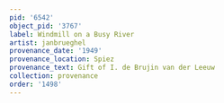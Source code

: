 ```yaml
---
pid: '6542'
object_pid: '3767'
label: Windmill on a Busy River
artist: janbrueghel
provenance_date: '1949'
provenance_location: Spiez
provenance_text: Gift of I. de Brujin van der Leeuw
collection: provenance
order: '1498'
---
```

